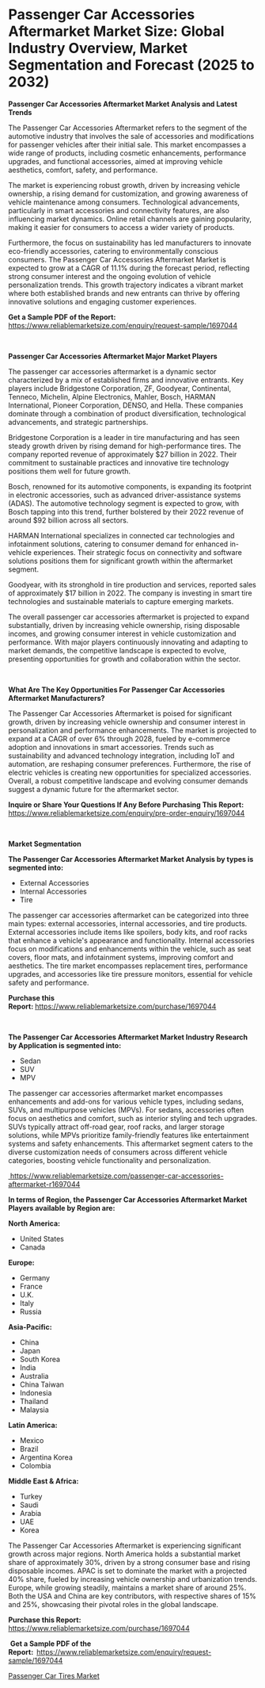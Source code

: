 <p><h1>Passenger Car Accessories Aftermarket Market Size: Global Industry Overview, Market Segmentation and Forecast (2025 to 2032)</h1></p><p><strong>Passenger Car Accessories Aftermarket Market Analysis and Latest Trends</strong></p>
<p><p>The Passenger Car Accessories Aftermarket refers to the segment of the automotive industry that involves the sale of accessories and modifications for passenger vehicles after their initial sale. This market encompasses a wide range of products, including cosmetic enhancements, performance upgrades, and functional accessories, aimed at improving vehicle aesthetics, comfort, safety, and performance.</p><p>The market is experiencing robust growth, driven by increasing vehicle ownership, a rising demand for customization, and growing awareness of vehicle maintenance among consumers. Technological advancements, particularly in smart accessories and connectivity features, are also influencing market dynamics. Online retail channels are gaining popularity, making it easier for consumers to access a wider variety of products.</p><p>Furthermore, the focus on sustainability has led manufacturers to innovate eco-friendly accessories, catering to environmentally conscious consumers. The Passenger Car Accessories Aftermarket Market is expected to grow at a CAGR of 11.1% during the forecast period, reflecting strong consumer interest and the ongoing evolution of vehicle personalization trends. This growth trajectory indicates a vibrant market where both established brands and new entrants can thrive by offering innovative solutions and engaging customer experiences.</p></p>
<p><strong>Get a Sample PDF of the Report:&nbsp;</strong> <a href="https://www.reliablemarketsize.com/enquiry/request-sample/1697044?utm_campaign=1884&utm_medium=2&utm_source=Github&utm_content=ia&utm_term=08012025&utm_id=passenger-car-accessories-aftermarket">https://www.reliablemarketsize.com/enquiry/request-sample/1697044</a></p>
<p>&nbsp;</p>
<p><strong>Passenger Car Accessories Aftermarket Major Market Players</strong></p>
<p><p>The passenger car accessories aftermarket is a dynamic sector characterized by a mix of established firms and innovative entrants. Key players include Bridgestone Corporation, ZF, Goodyear, Continental, Tenneco, Michelin, Alpine Electronics, Mahler, Bosch, HARMAN International, Pioneer Corporation, DENSO, and Hella. These companies dominate through a combination of product diversification, technological advancements, and strategic partnerships.</p><p>Bridgestone Corporation is a leader in tire manufacturing and has seen steady growth driven by rising demand for high-performance tires. The company reported revenue of approximately $27 billion in 2022. Their commitment to sustainable practices and innovative tire technology positions them well for future growth.</p><p>Bosch, renowned for its automotive components, is expanding its footprint in electronic accessories, such as advanced driver-assistance systems (ADAS). The automotive technology segment is expected to grow, with Bosch tapping into this trend, further bolstered by their 2022 revenue of around $92 billion across all sectors.</p><p>HARMAN International specializes in connected car technologies and infotainment solutions, catering to consumer demand for enhanced in-vehicle experiences. Their strategic focus on connectivity and software solutions positions them for significant growth within the aftermarket segment.</p><p>Goodyear, with its stronghold in tire production and services, reported sales of approximately $17 billion in 2022. The company is investing in smart tire technologies and sustainable materials to capture emerging markets.</p><p>The overall passenger car accessories aftermarket is projected to expand substantially, driven by increasing vehicle ownership, rising disposable incomes, and growing consumer interest in vehicle customization and performance. With major players continuously innovating and adapting to market demands, the competitive landscape is expected to evolve, presenting opportunities for growth and collaboration within the sector.</p></p>
<p>&nbsp;</p>
<p><strong>What Are The Key Opportunities For Passenger Car Accessories Aftermarket Manufacturers?</strong></p>
<p><p>The Passenger Car Accessories Aftermarket is poised for significant growth, driven by increasing vehicle ownership and consumer interest in personalization and performance enhancements. The market is projected to expand at a CAGR of over 6% through 2028, fueled by e-commerce adoption and innovations in smart accessories. Trends such as sustainability and advanced technology integration, including IoT and automation, are reshaping consumer preferences. Furthermore, the rise of electric vehicles is creating new opportunities for specialized accessories. Overall, a robust competitive landscape and evolving consumer demands suggest a dynamic future for the aftermarket sector.</p></p>
<p><strong>Inquire or Share Your Questions If Any Before Purchasing This Report:</strong> <a href="https://www.reliablemarketsize.com/enquiry/pre-order-enquiry/1697044?utm_campaign=1884&utm_medium=2&utm_source=Github&utm_content=ia&utm_term=08012025&utm_id=passenger-car-accessories-aftermarket">https://www.reliablemarketsize.com/enquiry/pre-order-enquiry/1697044</a></p>
<p>&nbsp;</p>
<p><strong>Market Segmentation</strong></p>
<p><strong>The Passenger Car Accessories Aftermarket Market Analysis by types is segmented into:</strong></p>
<p><ul><li>External Accessories</li><li>Internal Accessories</li><li>Tire</li></ul></p>
<p><p>The passenger car accessories aftermarket can be categorized into three main types: external accessories, internal accessories, and tire products. External accessories include items like spoilers, body kits, and roof racks that enhance a vehicle's appearance and functionality. Internal accessories focus on modifications and enhancements within the vehicle, such as seat covers, floor mats, and infotainment systems, improving comfort and aesthetics. The tire market encompasses replacement tires, performance upgrades, and accessories like tire pressure monitors, essential for vehicle safety and performance.</p></p>
<p><strong>Purchase this Report:&nbsp;</strong><a href="https://www.reliablemarketsize.com/purchase/1697044?utm_campaign=1884&utm_medium=2&utm_source=Github&utm_content=ia&utm_term=08012025&utm_id=passenger-car-accessories-aftermarket">https://www.reliablemarketsize.com/purchase/1697044</a></p>
<p>&nbsp;</p>
<p><strong>The Passenger Car Accessories Aftermarket Market Industry Research by Application is segmented into:</strong></p>
<p><ul><li>Sedan</li><li>SUV</li><li>MPV</li></ul></p>
<p><p>The passenger car accessories aftermarket market encompasses enhancements and add-ons for various vehicle types, including sedans, SUVs, and multipurpose vehicles (MPVs). For sedans, accessories often focus on aesthetics and comfort, such as interior styling and tech upgrades. SUVs typically attract off-road gear, roof racks, and larger storage solutions, while MPVs prioritize family-friendly features like entertainment systems and safety enhancements. This aftermarket segment caters to the diverse customization needs of consumers across different vehicle categories, boosting vehicle functionality and personalization.</p></p>
<p><a href="https://www.reliablemarketsize.com/passenger-car-accessories-aftermarket-r1697044?utm_campaign=1884&utm_medium=2&utm_source=Github&utm_content=ia&utm_term=08012025&utm_id=passenger-car-accessories-aftermarket">&nbsp;https://www.reliablemarketsize.com/passenger-car-accessories-aftermarket-r1697044</a></p>
<p><strong>In terms of Region, the Passenger Car Accessories Aftermarket Market Players available by Region are:</strong></p>
<p>
    <p> <strong> North America: </strong>
        <ul>
            <li>United States</li>
            <li>Canada</li>
        </ul>
        </p> 
    <p> <strong> Europe: </strong>
        <ul>
            <li>Germany</li>
            <li>France</li>
            <li>U.K.</li>
            <li>Italy</li>
            <li>Russia</li>
        </ul>
        </p> 
    <p> <strong> Asia-Pacific: </strong>
        <ul>
            <li>China</li>
            <li>Japan</li>
            <li>South Korea</li>
            <li>India</li>
            <li>Australia</li>
            <li>China Taiwan</li>
            <li>Indonesia</li>
            <li>Thailand</li>
            <li>Malaysia</li>
        </ul>
        </p> 
    <p> <strong> Latin America: </strong>
        <ul>
            <li>Mexico</li>
            <li>Brazil</li>
            <li>Argentina Korea</li>
            <li>Colombia</li>
        </ul>
        </p> 
    <p> <strong> Middle East & Africa: </strong>
        <ul>
            <li>Turkey</li>
            <li>Saudi</li>
            <li>Arabia</li>
            <li>UAE</li>
            <li>Korea</li>
        </ul>
    </p>
    </p>
<p><p>The Passenger Car Accessories Aftermarket is experiencing significant growth across major regions. North America holds a substantial market share of approximately 30%, driven by a strong consumer base and rising disposable incomes. APAC is set to dominate the market with a projected 40% share, fueled by increasing vehicle ownership and urbanization trends. Europe, while growing steadily, maintains a market share of around 25%. Both the USA and China are key contributors, with respective shares of 15% and 25%, showcasing their pivotal roles in the global landscape.</p></p>
<p><strong>Purchase this Report: </strong><a href="https://www.reliablemarketsize.com/purchase/1697044?utm_campaign=1884&utm_medium=2&utm_source=Github&utm_content=ia&utm_term=08012025&utm_id=passenger-car-accessories-aftermarket">https://www.reliablemarketsize.com/purchase/1697044</a></p>
<p>&nbsp;<strong>Get a Sample PDF of the Report:&nbsp;&nbsp;</strong><a href="https://www.reliablemarketsize.com/enquiry/request-sample/1697044?utm_campaign=1884&utm_medium=2&utm_source=Github&utm_content=ia&utm_term=08012025&utm_id=passenger-car-accessories-aftermarket">https://www.reliablemarketsize.com/enquiry/request-sample/1697044</a></p>
<p><strong></strong></p>
<p><p><a href="https://github.com/pizolina/Market-Research-Report-List-6/blob/main/passenger-car-tires-market.md?utm_campaign=1884&utm_medium=2&utm_source=Github&utm_content=ia&utm_term=08012025&utm_id=passenger-car-accessories-aftermarket">Passenger Car Tires Market</a></p></p>
